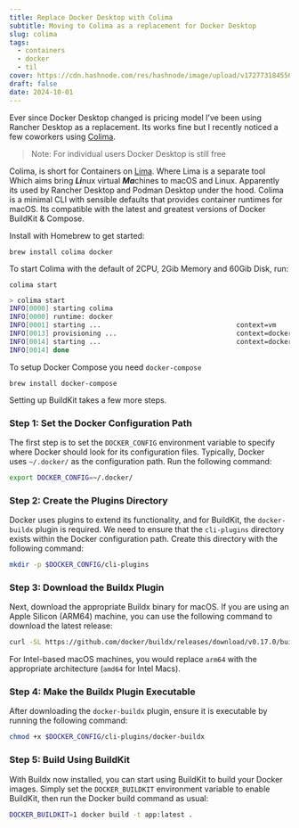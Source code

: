 ```yaml
---
title: Replace Docker Desktop with Colima
subtitle: Moving to Colima as a replacement for Docker Desktop
slug: colima
tags:
  - containers
  - docker
  - til
cover: https://cdn.hashnode.com/res/hashnode/image/upload/v1727731845567/dfb2cdb8-4c4a-4ca4-84a0-a6f30fa7fcaa.png?w=1600&h=840&fit=crop&crop=entropy&auto=compress,format&format=webp
draft: false
date: 2024-10-01
---
```

Ever since Docker Desktop changed is pricing model I’ve been using Rancher Desktop as a replacement. Its works fine but I recently noticed a few coworkers using [Colima](https://github.com/abiosoft/colima).

> Note: For individual users Docker Desktop is still free

Colima, is short for Containers on [Lima](https://lima-vm.io/). Where Lima is a separate tool Which aims bring ***Li***nux virtual ***Ma***chines to macOS and Linux. Apparently its used by Rancher Desktop and Podman Desktop under the hood. Colima is a minimal CLI with sensible defaults that provides container runtimes for macOS. Its compatible with the latest and greatest versions of Docker BuildKit & Compose.

Install with Homebrew to get started:

`brew install colima docker`

To start Colima with the default of 2CPU, 2Gib Memory and 60Gib Disk, run:

`colima start`

```bash
> colima start
INFO[0000] starting colima                              
INFO[0000] runtime: docker                              
INFO[0001] starting ...                                  context=vm
INFO[0013] provisioning ...                              context=docker
INFO[0014] starting ...                                  context=docker
INFO[0014] done
```

To setup Docker Compose you need `docker-compose`

`brew install docker-compose`

Setting up BuildKit takes a few more steps.

### Step 1: Set the Docker Configuration Path

The first step is to set the `DOCKER_CONFIG` environment variable to specify where Docker should look for its configuration files. Typically, Docker uses `~/.docker/` as the configuration path. Run the following command:

```bash
export DOCKER_CONFIG=~/.docker/
```

### Step 2: Create the Plugins Directory

Docker uses plugins to extend its functionality, and for BuildKit, the `docker-buildx` plugin is required. We need to ensure that the `cli-plugins` directory exists within the Docker configuration path. Create this directory with the following command:

```bash
mkdir -p $DOCKER_CONFIG/cli-plugins
```

### Step 3: Download the Buildx Plugin

Next, download the appropriate Buildx binary for macOS. If you are using an Apple Silicon (ARM64) machine, you can use the following command to download the latest release:

```bash
curl -SL https://github.com/docker/buildx/releases/download/v0.17.0/buildx-v0.17.0.darwin-arm64 -o $DOCKER_CONFIG/cli-plugins/docker-buildx
```

For Intel-based macOS machines, you would replace `arm64` with the appropriate architecture (`amd64` for Intel Macs).

### Step 4: Make the Buildx Plugin Executable

After downloading the `docker-buildx` plugin, ensure it is executable by running the following command:

```bash
chmod +x $DOCKER_CONFIG/cli-plugins/docker-buildx
```

### Step 5: Build Using BuildKit

With Buildx now installed, you can start using BuildKit to build your Docker images. Simply set the `DOCKER_BUILDKIT` environment variable to enable BuildKit, then run the Docker build command as usual:

```bash
DOCKER_BUILDKIT=1 docker build -t app:latest .
```